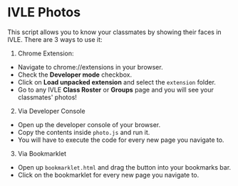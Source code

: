 IVLE Photos
=================

This script allows you to know your classmates by showing their faces in IVLE. There are 3 ways to use it:

1. Chrome Extension:
  - Navigate to chrome://extensions in your browser.
  - Check the **Developer mode** checkbox.
  - Click on **Load unpacked extension** and select the `extension` folder.
  - Go to any IVLE **Class Roster** or **Groups** page and you will see your classmates' photos!
2. Via Developer Console
  - Open up the developer console of your browser.
  - Copy the contents inside `photo.js` and run it.
  - You will have to execute the code for every new page you navigate to.
3. Via Bookmarklet
  - Open up `bookmarklet.html` and drag the button into your bookmarks bar.
  - Click on the bookmarklet for every new page you navigate to.
